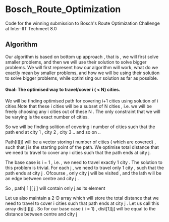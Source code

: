 # Bosch_Route_Optimization

Code for the winning submission to Bosch's Route Optimization Challenge at Inter-IIT Techmeet 8.0


## Algorithm

Our algorithm is based on bottom up approach , that is , we will first solve smaller problems, and then we will use their solution to solve bigger problems. We will first represent how our algorithm will work, what do we exactly mean by smaller problems, and how we will be using their solution to solve bigger problems, while optimising our solution as far as possible.

#### Goal: The optimised way to travel/cover i ( < N) cities.

We will be finding optimised path for covering i+1 cities using solution of i cities.Note that these i cities will be a subset of N cities , i.e. we will be freely choosing any i cities out of these N . The only constraint that we will be varying is the exact number of cities.

So we will be finding solition of covering i number of cities such that the path end at city 1 , city 2 , city 3 .. and so on ..

Path[i][j] will be a vector storing i number of cities ( which are covered) , such that j is the starting point of the path.
We optimise total distance that we need to travel to cover any i cities such that the path ends at city j.

The base case is i = 1 , i.e. , we need to travel exactly 1 city .
The solution to this problem is trivial. For each j , we need to travel only 1 city , such that the path ends at city j . Ofcourse , only city j will be visited , and the lath will be an edge between centre and city j .

So , path[ 1 ][ j ] will contain only j as its element

Let us also maintain a 2-D array which will store the total distance that we need to travel to cover i cities such that path ends at city j . Let us call this array dist[i][j] .
So for our base case ( i = 1) , dist[1][j] will be equal to the distance between centre and city j

